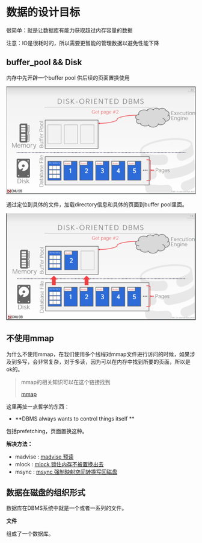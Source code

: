 # 数据的设计目标

很简单：就是让数据库有能力获取超过内存容量的数据

注意：IO是很耗时的，所以需要更智能的管理数据以避免性能下降

## buffer_pool && Disk

内存中先开辟一个buffer pool 供后续的页面置换使用

![pufferpoll_disk](.\pictures\pufferpool_disk.png)

通过定位到具体的文件，加载directory信息和具体的页面到buffer pool里面。

![bufferpool_disk_2](.\pictures\bufferpool_disk_2.png)



## 不使用mmap

为什么不使用mmap，在我们使用多个线程对mmap文件进行访问的时候，如果涉及到多写，会非常复杂，对于多读，因为可以在内存中找到所要的页面，所以是ok的。

> mmap的相关知识可以在这个链接找到 
>
> [mmap](../unix/mmap.md)

这里再扯一点哲学的东西：

- **DBMS always wants to control things itself **

包括prefetching，页面置换这种。

**解决方法：**

- madvise : [madvise 预读](https://www.cnblogs.com/wlzy/p/10665472.html)
- mlock : [mlock 锁住内存不被置换出去](https://blog.csdn.net/fjt19900921/article/details/8074541)
- msync : [msync 强制映射空间转换写回磁盘](https://blog.51cto.com/changer/1285696)



## 数据在磁盘的组织形式

数据库在DBMS系统中就是一个或者一系列的文件。

**文件**

组成了一个数据库。
